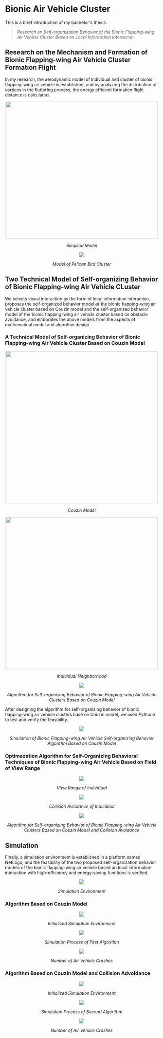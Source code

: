 # Bionic Air Vehicle Cluster

This is a brief introduction of my bachelor's thesis.  
> *Research on Self-organization Behavior of the Bionic Flapping-wing Air Vehicle Cluster Based on Local Information Interaction*

## Research on the Mechanism and Formation of Bionic Flapping-wing Air Vehicle Cluster Formation Flight

In my research, the aerodynamic model of individual and cluster of bionic flapping-wing air vehicle is established, and by analyzing the distribution of vortices in the fluttering process, the energy efficient formation flight distance is calculated.

<div align=center>
<img src="https://github.com/ChaoXi845/Bionic_Air_Vehicle_Cluster/blob/main/github_picture/%E6%89%91%E7%BF%BC%E6%9C%BA%E7%AE%80%E5%8C%96%E6%A8%A1%E5%9E%8B.png" width=500" height="450"/>
</div>

*<p align="center">Simplied Model</p>*

<div align=center>
<img src="https://github.com/ChaoXi845/Bionic_Air_Vehicle_Cluster/blob/main/github_picture/2-2.png"/>
</div>

*<p align="center">Model of Pelican Bird Cluster</p>*

## Two Technical Model of Self-organizing Behavior of Bionic Flapping-wing Air Vehicle CLuster  

We selects visual interaction as the form of local information interaction, proposes the self-organized behavior model of the bionic flapping-wing air vehicle cluster based on Couzin model and the self-organized behavior model of the bionic flapping-wing air vehicle cluster based on obstacle avoidance, and elaborates the above models from the aspects of mathematical model and algorithm design.  

### A Technical Model of Self-organizing Behavior of Bionic Flapping-wing Air Vehicle Cluster Based on Couzin Model  

<div align=center>
<img src="https://github.com/ChaoXi845/Bionic_Air_Vehicle_Cluster/blob/main/github_picture/Couzin%E6%A8%A1%E5%9E%8B%E5%9B%BE.png" width="500" height="500"/>
</div>

*<p align="center">Couzin Model</p>*

<div align=center>
<img src="https://github.com/ChaoXi845/Bionic_Air_Vehicle_Cluster/blob/main/github_picture/%E9%82%BB%E5%9F%9F%E9%9B%86%E5%90%88.png" width="500" height="500"/>
</div>

*<p align="center">Individual Neighborhood</p>*

<div align=center>
<img src="https://github.com/ChaoXi845/Bionic_Air_Vehicle_Cluster/blob/main/github_picture/%E5%9F%BA%E4%BA%8ECouzin%E6%A8%A1%E5%9E%8B%E7%9A%84%E4%BB%BF%E7%94%9F%E6%89%91%E7%BF%BC%E6%9C%BA%E9%9B%86%E7%BE%A4%E8%87%AA%E7%BB%84%E7%BB%87%E8%A1%8C%E4%B8%BA%E7%AE%97%E6%B3%95%E7%A4%BA%E6%84%8F%E5%9B%BE.png"/>
</div>

*<p align="center">Algorithm for Self-organizing Behavior of Bionic Flapping-wing Air Vehicle Clusters Based on Couzin Model</p>*

After designing the algorithm for self-organizing bahavior of bionic flapping-wing air vehicle clusters base on Couzin model, we used *Python3* to test and verify the feasibility.

<div align=center>
<img src="https://github.com/ChaoXi845/Bionic_Air_Vehicle_Cluster/blob/main/github_picture/python%E4%BB%BF%E7%9C%9F%E5%AE%9E%E9%AA%8C%E5%9B%BE.png"/>
</div>

*<p align="center">Simulation of Bionic Flapping-wing Air Vehicle Self-organizing Behavier Algorithm Based on Couzin Model</p>*

### Optimazation Algorithm for Self-Organizing Behavioral Techniques of Bionic Flapping-wing Air Vehicle Based on Field of View Range  

<div align=center>
<img src="https://github.com/ChaoXi845/Bionic_Air_Vehicle_Cluster/blob/main/github_picture/%E4%B8%AA%E4%BD%93%E8%A7%86%E9%87%8E%E8%8C%83%E5%9B%B4.png"/>
</div>

*<p align="center">View Range of Individual</p>*

<div align=center>
<img src="https://github.com/ChaoXi845/Bionic_Air_Vehicle_Cluster/blob/main/github_picture/%E4%B8%AA%E4%BD%93%E9%81%BF%E9%9A%9C%E7%A4%BA%E6%84%8F%E5%9B%BE.png"/>
</div>

*<p align="center">Collision Avoidance of Indicidual</p>*

<div align=center>
<img src="https://github.com/ChaoXi845/Bionic_Air_Vehicle_Cluster/blob/main/github_picture/%E5%9F%BA%E4%BA%8E%E9%81%BF%E9%9A%9C%E6%80%A7%E7%9A%84%E4%BB%BF%E7%94%9F%E6%89%91%E7%BF%BC%E6%9C%BA%E9%9B%86%E7%BE%A4%E8%87%AA%E7%BB%84%E7%BB%87%E8%A1%8C%E4%B8%BA%E7%AE%97%E6%B3%95%E7%A4%BA%E6%84%8F%E5%9B%BE.png"/>
</div>

*<p align="center">Algorithm for Self-organizing Behavior of Bionic Flapping-wing Air Vehicle Clusters Based on Couzin Model and Collision Avoidance</p>*
    
## Simulation  

Finally, a simulation environment is established in a platform named NetLogo, and the feasibility of the two proposed self-organization behavior models of the bionic flapping-wing air vehicle based on local information interaction with high-efficiency and energy-saving functions is verified.

<div align=center>
<img src="https://github.com/ChaoXi845/Bionic_Air_Vehicle_Cluster/blob/main/github_picture/%E5%AE%9E%E9%AA%8C%E7%8E%AF%E5%A2%83.png"/>
</div>

*<p align="center">Simulation Environment</p>*
  
### Algorithm Based on Couzin Model

<div align=center>
<img src="https://github.com/ChaoXi845/Bionic_Air_Vehicle_Cluster/blob/main/github_picture/Couzin%E6%A8%A1%E5%9E%8B%E5%88%9D%E5%A7%8B%E5%8C%96.png"/>
</div>

*<p align="center">Initialized Simulation Environment</p>*

<div align=center>
<img src="https://github.com/ChaoXi845/Bionic_Air_Vehicle_Cluster/blob/main/github_picture/Couzin%E5%AE%9E%E9%AA%8C%E5%9B%BE.png"/>
</div>

*<p align="center">Simulation Process of First Algorithm</p>*

<div align=center>
<img src="https://github.com/ChaoXi845/Bionic_Air_Vehicle_Cluster/blob/main/github_picture/1.png"/>
</div>

*<p align="center">Number of Air Vehicle Crashes</p>*
    
### Algorithm Based on Couzin Model and Collision Advoidance
  
  
  
<div align=center>
<img src="https://github.com/ChaoXi845/Bionic_Air_Vehicle_Cluster/blob/main/github_picture/%E9%81%BF%E9%9A%9C%E6%80%A7%E6%A8%A1%E5%9E%8B%E5%88%9D%E5%A7%8B%E5%8C%96.png"/>
</div>
  
*<p align="center">Initialized Simulation Environment</p>*

<div align=center>
<img src="https://github.com/ChaoXi845/Bionic_Air_Vehicle_Cluster/blob/main/github_picture/%E9%81%BF%E9%9A%9C%E6%80%A7%E5%AE%9E%E9%AA%8C%E5%9B%BE.png"/>
</div>
  
*<p align="center">Simulation Process of Second Algorithm</p>*
  
<div align=center>
<img src="https://github.com/ChaoXi845/Bionic_Air_Vehicle_Cluster/blob/main/github_picture/2.png"/>
</div>
  
*<p align="center">Number of Air Vehicle Crashes</p>*

